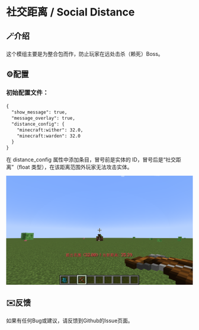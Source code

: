 # 社交距离 / Social Distance

## 🪄介绍

这个模组主要是为整合包而作，防止玩家在远处击杀（赖死）Boss。

## ⚙️配置

### 初始配置文件：

```
{
  "show_message": true,
  "message_overlay": true,
  "distance_config": {
    "minecraft:wither": 32.0,
    "minecraft:warden": 32.0
  }
}
```

在 distance_config 属性中添加条目，冒号前是实体的 ID，冒号后是“社交距离”（float 类型），在该距离范围外玩家无法攻击实体。

![Screenshot](assets/social-distance/screenshot.png)

## ✉️反馈

如果有任何Bug或建议，请反馈到Github的Issue页面。